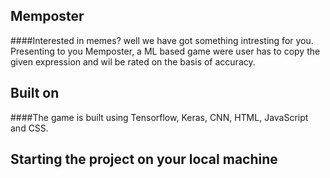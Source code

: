 ## Memposter

####Interested in memes? well we have got something intresting for you. Presenting to you Memposter, a ML based game were user has to copy the given expression and wil be rated on the basis of accuracy.

## Built on 

####The game is built using Tensorflow, Keras, CNN, HTML, JavaScript and CSS.

## Starting the project on your local machine 

